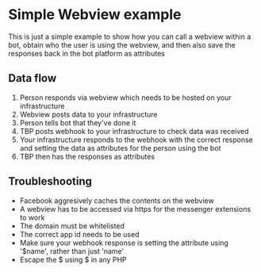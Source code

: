 # Simple Webview example

This is just a simple example to show how you can call a webview within a bot, obtain who the user is using the webview, and then also save the responses back in the bot platform as attributes

## Data flow

1) Person responds via webview which needs to be hosted on your infrastructure
2) Webview posts data to your infrastructure
3) Person tells bot that they've done it
4) TBP posts webhook to your infrastructure to check data was received
5) Your infrastructure responds to the webhook with the correct response and setting the data as attributes for the person using the bot
6) TBP then has the responses as attributes

## Troubleshooting

- Facebook aggresively caches the contents on the webview
- A webview has to be accessed via https for the messenger extensions to work
- The domain must be whitelisted
- The correct app id needs to be used
- Make sure your webhook response is setting the attribute using '$name', rather than just 'name'
- Escape the $ using \$ in any PHP


